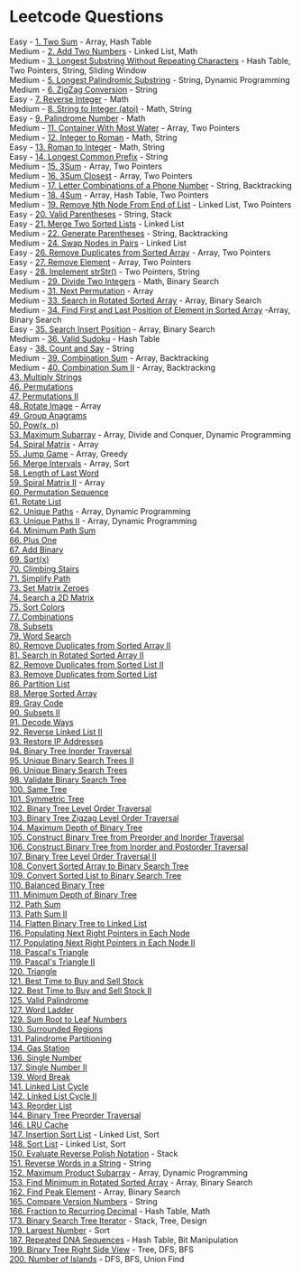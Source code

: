 # Leetcode Questions

Easy - [1. Two Sum](https://leetcode.com/problems/two-sum/) - Array, Hash Table  
Medium - [2. Add Two Numbers](https://leetcode.com/problems/add-two-numbers/) - Linked List, Math  
Medium - [3. Longest Substring Without Repeating Characters](https://leetcode.com/problems/longest-substring-without-repeating-characters/) - Hash Table, Two Pointers, String, Sliding Window  
Medium - [5. Longest Palindromic Substring](https://leetcode.com/problems/longest-palindromic-substring/) - String, Dynamic Programming   
Medium - [6. ZigZag Conversion](https://leetcode.com/problems/zigzag-conversion/) - String   
Easy - [7. Reverse Integer](https://leetcode.com/problems/reverse-integer/) - Math   
Medium - [8. String to Integer (atoi)](https://leetcode.com/problems/string-to-integer-atoi/) - Math, String   
Easy - [9. Palindrome Number](https://leetcode.com/problems/palindrome-number/) - Math   
Medium - [11. Container With Most Water](https://leetcode.com/problems/container-with-most-water/) - Array, Two Pointers   
Medium - [12. Integer to Roman](https://leetcode.com/problems/integer-to-roman/) - Math, String  
Easy - [13. Roman to Integer](https://leetcode.com/problems/roman-to-integer/) - Math, String  
Easy - [14. Longest Common Prefix](https://leetcode.com/problems/longest-common-prefix/) - String  
Medium - [15. 3Sum](https://leetcode.com/problems/3sum/) - Array, Two Pointers  
Medium - [16. 3Sum Closest](https://leetcode.com/problems/3sum-closest/) - Array, Two Pointers  
Medium - [17. Letter Combinations of a Phone Number](https://leetcode.com/problems/letter-combinations-of-a-phone-number/) - String, Backtracking  
Medium - [18. 4Sum](https://leetcode.com/problems/4sum/) - Array, Hash Table, Two Pointers  
Medium - [19. Remove Nth Node From End of List](https://leetcode.com/problems/remove-nth-node-from-end-of-list/) - Linked List, Two Pointers   
Easy - [20. Valid Parentheses](https://leetcode.com/problems/valid-parentheses/) - String, Stack  
Easy - [21. Merge Two Sorted Lists](https://leetcode.com/problems/merge-two-sorted-lists/) - Linked List  
Medium - [22. Generate Parentheses](https://leetcode.com/problems/generate-parentheses/) - String, Backtracking   
Medium - [24. Swap Nodes in Pairs](https://leetcode.com/problems/swap-nodes-in-pairs/) - Linked List   
Easy - [26. Remove Duplicates from Sorted Array](https://leetcode.com/problems/remove-duplicates-from-sorted-array/) - Array, Two Pointers  
Easy - [27. Remove Element](https://leetcode.com/problems/remove-element/) - Array, Two Pointers  
Easy - [28. Implement strStr()](https://leetcode.com/problems/implement-strstr/) - Two Pointers, String  
Medium - [29. Divide Two Integers](https://leetcode.com/problems/divide-two-integers/) - Math, Binary Search  
Medium - [31. Next Permutation](https://leetcode.com/problems/next-permutation/) - Array   
Medium - [33. Search in Rotated Sorted Array](https://leetcode.com/problems/search-in-rotated-sorted-array/) - Array, Binary Search  
Medium - [34. Find First and Last Position of Element in Sorted Array](https://leetcode.com/problems/find-first-and-last-position-of-element-in-sorted-array/) -Array, Binary Search   
Easy - [35. Search Insert Position](https://leetcode.com/problems/search-insert-position) - Array, Binary Search  
Medium - [36. Valid Sudoku](https://leetcode.com/problems/valid-sudoku/) - Hash Table  
Easy - [38. Count and Say](https://leetcode.com/problems/count-and-say/) - String  
Medium - [39. Combination Sum](https://leetcode.com/problems/combination-sum/) - Array, Backtracking   
Medium - [40. Combination Sum II](https://leetcode.com/problems/combination-sum-ii/) - Array, Backtracking  
[43. Multiply Strings](https://leetcode.com/problems/multiply-strings/)  
[46. Permutations](https://leetcode.com/problems/permutations/)  
[47. Permutations II](https://leetcode.com/problems/permutations-ii/)  
[48. Rotate Image](https://leetcode.com/problems/rotate-image/) - Array  
[49. Group Anagrams](https://leetcode.com/problems/group-anagrams/)  
[50. Pow(x, n)](https://leetcode.com/problems/powx-n/)  
[53. Maximum Subarray](https://leetcode.com/problems/maximum-subarray/) - Array, Divide and Conquer, Dynamic Programming  
[54. Spiral Matrix](https://leetcode.com/problems/spiral-matrix/) - Array  
[55. Jump Game](https://leetcode.com/problems/jump-game/) - Array, Greedy  
[56. Merge Intervals](https://leetcode.com/problems/merge-intervals/) - Array, Sort  
[58. Length of Last Word](https://leetcode.com/problems/length-of-last-word/)  
[59. Spiral Matrix II](https://leetcode.com/problems/spiral-matrix-ii/) - Array  
[60. Permutation Sequence](https://leetcode.com/problems/permutation-sequence/)  
[61. Rotate List](https://leetcode.com/problems/rotate-list/)  
[62. Unique Paths](https://leetcode.com/problems/unique-paths/) - Array, Dynamic Programming  
[63. Unique Paths II](https://leetcode.com/problems/unique-paths-ii/) - Array, Dynamic Programming  
[64. Minimum Path Sum](https://leetcode.com/problems/minimum-path-sum/)  
[66. Plus One](https://leetcode.com/problems/plus-one/)  
[67. Add Binary](https://leetcode.com/problems/add-binary/)  
[69. Sqrt(x)](https://leetcode.com/problems/sqrtx/)  
[70. Climbing Stairs](https://leetcode.com/problems/climbing-stairs/)  
[71. Simplify Path](https://leetcode.com/problems/simplify-path/)  
[73. Set Matrix Zeroes](https://leetcode.com/problems/set-matrix-zeroes/)  
[74. Search a 2D Matrix](https://leetcode.com/problems/search-a-2d-matrix/)  
[75. Sort Colors](https://leetcode.com/problems/sort-colors/)  
[77. Combinations](https://leetcode.com/problems/combinations/)  
[78. Subsets](https://leetcode.com/problems/subsets/)  
[79. Word Search](https://leetcode.com/problems/word-search/)  
[80. Remove Duplicates from Sorted Array II](https://leetcode.com/problems/remove-duplicates-from-sorted-array-ii/)  
[81. Search in Rotated Sorted Array II](https://leetcode.com/problems/search-in-rotated-sorted-array-ii/)  
[82. Remove Duplicates from Sorted List II](https://leetcode.com/problems/remove-duplicates-from-sorted-list-ii/)  
[83. Remove Duplicates from Sorted List](https://leetcode.com/problems/remove-duplicates-from-sorted-list/)  
[86. Partition List](https://leetcode.com/problems/partition-list/)  
[88. Merge Sorted Array](https://leetcode.com/problems/merge-sorted-array/)  
[89. Gray Code](https://leetcode.com/problems/gray-code/)  
[90. Subsets II](https://leetcode.com/problems/subsets-ii/)  
[91. Decode Ways](https://leetcode.com/problems/decode-ways/)  
[92. Reverse Linked List II](https://leetcode.com/problems/reverse-linked-list-ii/)  
[93. Restore IP Addresses](https://leetcode.com/problems/restore-ip-addresses/)  
[94. Binary Tree Inorder Traversal](https://leetcode.com/problems/binary-tree-inorder-traversal/)  
[95. Unique Binary Search Trees II](https://leetcode.com/problems/unique-binary-search-trees-ii/)  
[96. Unique Binary Search Trees](https://leetcode.com/problems/unique-binary-search-trees/)    
[98. Validate Binary Search Tree](https://leetcode.com/problems/validate-binary-search-tree/)  
[100. Same Tree](https://leetcode.com/problems/same-tree/)  
[101. Symmetric Tree](https://leetcode.com/problems/symmetric-tree/)  
[102. Binary Tree Level Order Traversal](https://leetcode.com/problems/binary-tree-level-order-traversal/)  
[103. Binary Tree Zigzag Level Order Traversal](https://leetcode.com/problems/binary-tree-zigzag-level-order-traversal/)  
[104. Maximum Depth of Binary Tree](https://leetcode.com/problems/maximum-depth-of-binary-tree/)  
[105. Construct Binary Tree from Preorder and Inorder Traversal](https://leetcode.com/problems/construct-binary-tree-from-preorder-and-inorder-traversal/)  
[106. Construct Binary Tree from Inorder and Postorder Traversal](https://leetcode.com/problems/construct-binary-tree-from-inorder-and-postorder-traversal/)  
[107. Binary Tree Level Order Traversal II](https://leetcode.com/problems/binary-tree-level-order-traversal-ii/)  
[108. Convert Sorted Array to Binary Search Tree](https://leetcode.com/problems/convert-sorted-array-to-binary-search-tree/)  
[109. Convert Sorted List to Binary Search Tree](https://leetcode.com/problems/convert-sorted-list-to-binary-search-tree/)  
[110. Balanced Binary Tree](https://leetcode.com/problems/balanced-binary-tree/)  
[111. Minimum Depth of Binary Tree](https://leetcode.com/problems/minimum-depth-of-binary-tree/)  
[112. Path Sum](https://leetcode.com/problems/path-sum/)    
[113. Path Sum II](https://leetcode.com/problems/path-sum-ii/)  
[114. Flatten Binary Tree to Linked List](https://leetcode.com/problems/flatten-binary-tree-to-linked-list/)  
[116. Populating Next Right Pointers in Each Node](https://leetcode.com/problems/populating-next-right-pointers-in-each-node/)  
[117. Populating Next Right Pointers in Each Node II](https://leetcode.com/problems/populating-next-right-pointers-in-each-node-ii/)  
[118. Pascal's Triangle](https://leetcode.com/problems/pascals-triangle/)  
[119. Pascal's Triangle II](https://leetcode.com/problems/pascals-triangle-ii/)  
[120. Triangle](https://leetcode.com/problems/triangle/)  
[121. Best Time to Buy and Sell Stock](https://leetcode.com/problems/best-time-to-buy-and-sell-stock/)  
[122. Best Time to Buy and Sell Stock II](https://leetcode.com/problems/best-time-to-buy-and-sell-stock-ii/)  
[125. Valid Palindrome](https://leetcode.com/problems/valid-palindrome/)  
[127. Word Ladder](https://leetcode.com/problems/word-ladder/)  
[129. Sum Root to Leaf Numbers](https://leetcode.com/problems/sum-root-to-leaf-numbers/)  
[130. Surrounded Regions](https://leetcode.com/problems/surrounded-regions/)  
[131. Palindrome Partitioning](https://leetcode.com/problems/palindrome-partitioning/)  
[134. Gas Station](https://leetcode.com/problems/gas-station/)  
[136. Single Number](https://leetcode.com/problems/single-number/)  
[137. Single Number II](https://leetcode.com/problems/single-number-ii/)  
[139. Word Break](https://leetcode.com/problems/word-break/)  
[141. Linked List Cycle](https://leetcode.com/problems/linked-list-cycle/)  
[142. Linked List Cycle II](https://leetcode.com/problems/linked-list-cycle-ii/)  
[143. Reorder List](https://leetcode.com/problems/reorder-list/)  
[144. Binary Tree Preorder Traversal](https://leetcode.com/problems/binary-tree-preorder-traversal/)  
[146. LRU Cache](https://leetcode.com/problems/lru-cache/)  
[147. Insertion Sort List](https://leetcode.com/problems/insertion-sort-list/submissions/) - Linked List, Sort  
[148. Sort List](https://leetcode.com/problems/sort-list/) - Linked List, Sort  
[150. Evaluate Reverse Polish Notation](https://leetcode.com/problems/evaluate-reverse-polish-notation/) - Stack  
[151. Reverse Words in a String](https://leetcode.com/problems/reverse-words-in-a-string/) - String  
[152. Maximum Product Subarray](https://leetcode.com/problems/maximum-product-subarray/) - Array, Dynamic Programming  
[153. Find Minimum in Rotated Sorted Array](https://leetcode.com/problems/find-minimum-in-rotated-sorted-array/) - Array, Binary Search  
[162. Find Peak Element](https://leetcode.com/problems/find-peak-element/) - Array, Binary Search   
[165. Compare Version Numbers](https://leetcode.com/problems/compare-version-numbers/) - String  
[166. Fraction to Recurring Decimal](https://leetcode.com/problems/fraction-to-recurring-decimal/) - Hash Table, Math  
[173. Binary Search Tree Iterator](https://leetcode.com/problems/binary-search-tree-iterator/) - Stack, Tree, Design  
[179. Largest Number](https://leetcode.com/problems/largest-number/) - Sort  
[187. Repeated DNA Sequences](https://leetcode.com/problems/repeated-dna-sequences/) - Hash Table, Bit Manipulation  
[199. Binary Tree Right Side View](https://leetcode.com/problems/binary-tree-right-side-view/) - Tree, DFS, BFS  
[200. Number of Islands](https://leetcode.com/problems/number-of-islands/) - DFS, BFS, Union Find  